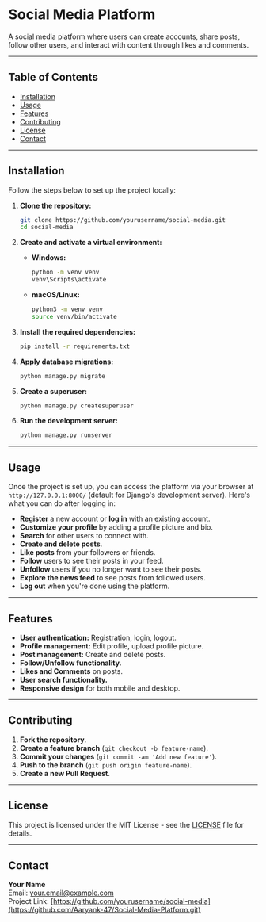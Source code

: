 # Social Media Platform

A social media platform where users can create accounts, share posts, follow other users, and interact with content through likes and comments.

---

## Table of Contents

- [Installation](#installation)
- [Usage](#usage)
- [Features](#features)
- [Contributing](#contributing)
- [License](#license)
- [Contact](#contact)

---

## Installation

Follow the steps below to set up the project locally:

1. **Clone the repository:**

    ```bash
    git clone https://github.com/yourusername/social-media.git
    cd social-media
    ```

2. **Create and activate a virtual environment:**

    - **Windows:**
      ```bash
      python -m venv venv
      venv\Scripts\activate
      ```

    - **macOS/Linux:**
      ```bash
      python3 -m venv venv
      source venv/bin/activate
      ```

3. **Install the required dependencies:**

    ```bash
    pip install -r requirements.txt
    ```

4. **Apply database migrations:**

    ```bash
    python manage.py migrate
    ```

5. **Create a superuser:**

    ```bash
    python manage.py createsuperuser
    ```

6. **Run the development server:**

    ```bash
    python manage.py runserver
    ```

---

## Usage

Once the project is set up, you can access the platform via your browser at `http://127.0.0.1:8000/` (default for Django's development server). Here's what you can do after logging in:

- **Register** a new account or **log in** with an existing account.
- **Customize your profile** by adding a profile picture and bio.
- **Search** for other users to connect with.
- **Create and delete posts**.
- **Like posts** from your followers or friends.
- **Follow** users to see their posts in your feed.
- **Unfollow** users if you no longer want to see their posts.
- **Explore the news feed** to see posts from followed users.
- **Log out** when you're done using the platform.

---

## Features

- **User authentication:** Registration, login, logout.
- **Profile management:** Edit profile, upload profile picture.
- **Post management:** Create and delete posts.
- **Follow/Unfollow functionality.**
- **Likes and Comments** on posts.
- **User search functionality.**
- **Responsive design** for both mobile and desktop.
  
---

## Contributing

1. **Fork the repository**.
2. **Create a feature branch** (`git checkout -b feature-name`).
3. **Commit your changes** (`git commit -am 'Add new feature'`).
4. **Push to the branch** (`git push origin feature-name`).
5. **Create a new Pull Request**.

---

## License

This project is licensed under the MIT License - see the [LICENSE](LICENSE) file for details.

---

## Contact

**Your Name**  
Email: [your.email@example.com](aaryankamalwanshi274@gmail.com)  
Project Link: [https://github.com/yourusername/social-media](https://github.com/Aaryank-47/Social-Media-Platform.git)
